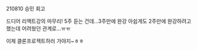 210810 승민 회고

드디어 리액트강의 마무리! 5주 듣는 건데...3주만에 완강
아쉽게도 2주만에 완강하려고했는데 어려웠던 관계로...ㅠㅠ

이제 클론프로젝트하러 가야지~ㅎㅎ
